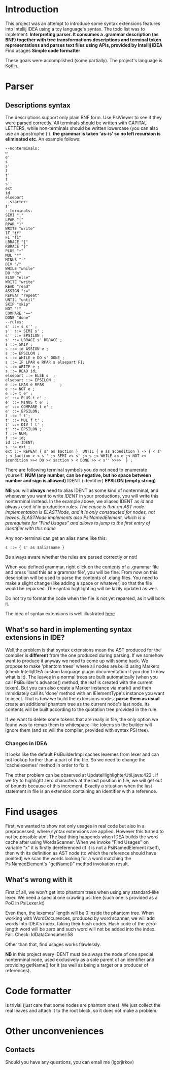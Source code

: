 # Introduction #

This project was an attempt to introduce some syntax extensions features into Intellij IDEA using a toy language's syntax. The todo list was to implement:
**Interpreting parser. It consumes a .grammar description (as BNF) together with tree transformations descriptions and terminal token representations and parses text files using APIs, provided by Intellij IDEA** Find usages
**Simple code formatter**

These goals were accomplished (some partially).
The project's language is [Kotlin](http://kotlin.jetbrains.com).

# Parser #

## Descriptions syntax ##
The descriptions support only plain BNF form. Use PsiViewer to see if they were parsed correctly. All terminals should be written with CAPITAL LETTERS, while non-terminals should be written lowercase (you can also use an apostrophe ('). **the grammar is taken 'as-is' so no left recursion is eliminated etc**. An example follows:

```
--nonterminals:
e
e'
s
s'
t
t'
f
s''
ext
id
elsepart
--starter:
s'
--terminals:
SEMI ";"
LPAR "("
RPAR ")"
WRITE "write"
IF "if"
FI "fi"
LBRACE "{"
RBRACE "}"
PLUS "+"
MUL "*"
MINUS "-"
DIV "/"
WHILE "while"
DO "do"
ELSE "else"
WRITE "write"
READ "read"
ASSIGN ":="
REPEAT "repeat"
UNTIL "until"
SKIP "skip"
NOT "!"
COMPARE "=="
DONE "done"
--rules:
s' ::= s s'' ;
s'' ::= SEMI s' ;
s'' ::= EPSILON ;
s' ::= LBRACE s' RBRACE ;
s ::= SKIP ;
s ::= id ASSIGN e ;
s ::= EPSILON ;
s ::= WHILE e DO s' DONE ;
s ::= IF LPAR e RPAR s elsepart FI;
s ::= WRITE e ;
s ::= READ id;
elsepart ::= ELSE s  ;
elsepart ::= EPSILON ;
e ::= LPAR e RPAR       ;
e ::= NOT e ;
e ::= t e' ;
e' ::= PLUS t e' ;
e' ::= MINUS t e' ;
e' ::= COMPARE t e' ;
e' ::= EPSILON;
t ::= f t';
t' ::= MUL f t' ;
t' ::= DIV f t' ;
t' ::= EPSILON ;
f ::= NUM;
f ::= id;
id ::= IDENT;
s ::= ext ;
ext ::= REPEAT { s' as $action }  UNTIL { e as $condition } -> { < s' ; < $action > < s'' ;< SEMI >< s' ;< s ;< WHILE >< e ;< NOT >< $condition >>< DO >< $action > < DONE >> < s'' >>>>  } ;
```

There are following terminal symbols you do not need to enumerate yourself:
**NUM (any number, can be negative, but no space between number and sign is allowed)** IDENT (identifier)
**EPSILON (empty string)**

**NB** you will **always** need to alias IDENT as some kind of nonterminal, and whenever you want to write _IDENT_ in your productions, you will write this nonterminal instead.
In the example above, we aliased IDENT as _id_ and always used _id_ in production rules.
_The cause is that an AST node implementation is ELASTNode, and it is only constructed for nodes, not leaves. ELASTNode implements also PsiNamedElement, which is a prerequisite for "Find Usages" and allows to jump to the first entry of identifier with this name_

Any non-terminal can get an alias name like this:

```
s ::= { s' as $aliasname }
```

Be always aware whether the rules are parsed correctly or not!

When you defined grammar, right click on the contents of a .grammar file and press 'load this as a grammar file', you will be fine. From now on this description will be used to parse the contents of .elang files. You need to make a slight change (like adding a space or whatever) so that the file would be reparsed. The syntax highlighting will be lazily updated as well.

Do not try to format the code when the file is not yet reparsed, as it will bork it.

The idea of syntax extensions is well illustrated
[here](http://pauillac.inria.fr/~ddr/camlp5/doc/htmlc/syntext.html#a:An-example-:-repeat--until)


## What's so hard in implementing syntax extensions in IDE? ##

Well,the problem is that syntax extensions mean the AST produced for the compiler is **different** from the one produced during parsing. If we somehow want to produce it anyway we need to come up with some hack. We propose to make 'phantom trees' where all nodes are build using Markers (check IntellijIDEA custom language plugin documentation if you don't know what is it). The leaves in a normal trees are built automatically (when you call PsiBuilder's advance() method, the leaf is created with the current token). But you can also create a Marker instance via  mark() and then immidiately call its 'done' method with an IElementType's instance you want to inject. That is how we build the extensions nodes:
**parse them as usual** create an additional phantom tree as the current node's last node. Its contents will be built according to the quotation tree provided in the rule.

If we want to delete some tokens that are really in file, the only option we found was to remap them to whitespace-like tokens so the builder will ignore them (and so will the compiler, provided with syntax PSI tree).



### Changes in IDEA ###
It looks like the default PsiBuilderImpl caches lexemes from lexer and can not lookup further than a part of the file. So we need to change the 'cachelexemes' method in order to fix it.

The other problem can be observed at UpdateHighlighterUtil.java:422 . If we try to highlight zero characters at the last position in file, we will get out of bounds because of this increment. Exactly a situation when the last statement in file is an extension containing an identifier with a reference.



# Find usages #
First, we wanted to show not only usages in real code but also in a preprocessed, where syntax extensions are applied. However this turned to not be possible atm. The bad thing happends when IDEA builds the word cache after using WordsScanner. When we invoke "Find Usages" on variable "x" it is firstly dereferenced (if it is not a PsiNamedElement itself), then with its definition as AST node (to which the reference should have pointed) we scan the words looking for a word matching the PsiNamedElement's "getName()" method invokation result.


## What's wrong with it ##
First of all, we won't get into phantom trees when using any standard-like lexer. We need a special one crawling psi tree (such one is provided as a PoC in PsiLexer.kt)

Even then, the lexemes' length will be 0 inside the phantom tree. When working with WordOccurences, produced by word scanner, we will add words into IDEA's index, taking their hash codes. Hash code of the zero-length word will be zero and such word will not be added into the index. Fail.
Check:
IdDataConsumer:58

Other than that, find usages works flawlessly.

**NB** in this project every IDENT must be always the node of one special nonterminal node, used exclusively as a sole parent of an identifier and providing getName() for it (as well as being a target or a producer of references).

# Code formatter #

Is trivial (just care that some nodes are phantom ones). We just collect the real leaves and attach it to the root block, so it does not make a problem.


# Other unconveniences #

## Contacts ##
Should you have any questions, you can email me (igorjirkov)